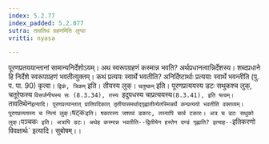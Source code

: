 ```yaml
---
index: 5.2.77
index_padded: 5.2.077
sutra: तावतिथं ग्रहणमिति लुग्वा
vritti: nyasa

---
```

पूरणप्रतययान्तानां सामान्यनिर्देशोऽयम्। अथ स्वरूपग्रहणं कस्मान्न भवति? अर्थप्रधानत्वान्निर्देशस्य। शब्दप्रधाने हि निर्देशे स्वरूपग्रहणं भवतीत्युक्तम्। कथं प्रत्ययः स्वार्थे भवतीति? अनिर्दिष्टार्थाः प्रत्ययाः स्वार्थे भवन्तीति (पु. प. पा. 90) कृत्वा। `द्विकं, त्रिकम्` इति। तीयस्य लुक्। `चतुष्कम्` इति। पूरणप्रत्ययस्य डटः सथुकश्च लुक्, चतूरेफस्य `विसर्जनीयस्य सः (8.3.34), तस्य `इदुपधस्य चाप्रत्ययस्य` (8.3.41), इति षत्वम्।
`तावतिथेन` इत्यादि। पूरणप्रत्यान्तात् प्रातिपदिकात् तृतीयासमर्थाद्गृह्णातीत्येतस्मिन्नर्थे कन्प्रत्ययो भवतीति वक्तव्यम्। पूरणप्रत्ययस्य च नित्यं लुक्। `षट्कः` इति। षकारस्य जश्तवं डकारः, तस्यापि चर्त्व टकारः। अत्र च डटः सथुको लुक्। `पञ्चकः` इति। अत्रापि डटः। अथेह कस्मान्न भवतीति--द्वितीयेन हस्तेन दण्डं गृह्णाति? इत्याह--`इतिकरणो विवक्षार्थः` इत्यादि। सुबोषम्।।